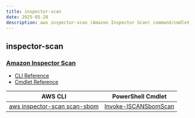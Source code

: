 ```yaml
---
title: inspector-scan
date: 2025-05-28
description: aws inspector-scan (Amazon Inspector Scan) command/cmdlet list.
---
```


## inspector-scan

### [Amazon Inspector Scan](https://aws.amazon.com/inspector/)

* [CLI Reference](https://awscli.amazonaws.com/v2/documentation/api/latest/reference/inspector-scan/index.html)
* [Cmdlet Reference](https://docs.aws.amazon.com/powershell/latest/reference/items/InspectorScan_cmdlets.html)

|AWS CLI|PowerShell Cmdlet|
|----|----|
|[aws inspector-scan scan-sbom](https://awscli.amazonaws.com/v2/documentation/api/latest/reference/inspector-scan/scan-sbom.html)|[Invoke-ISCANSbomScan](https://docs.aws.amazon.com/powershell/latest/reference/items/Invoke-ISCANSbomScan.html)|

